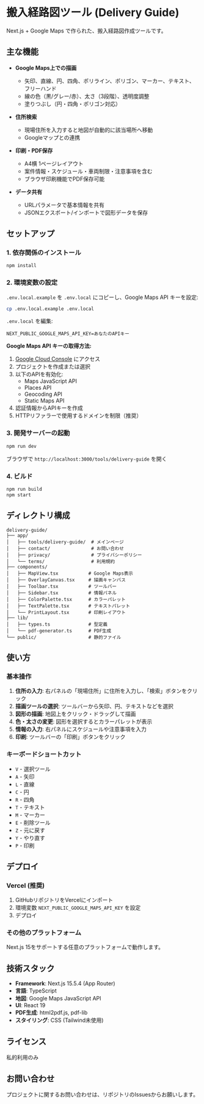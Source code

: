 # 搬入経路図ツール (Delivery Guide)

Next.js + Google Maps で作られた、搬入経路図作成ツールです。

## 主な機能

- **Google Maps上での描画**
  - 矢印、直線、円、四角、ポリライン、ポリゴン、マーカー、テキスト、フリーハンド
  - 線の色（黒/グレー/赤）、太さ（3段階）、透明度調整
  - 塗りつぶし（円・四角・ポリゴン対応）

- **住所検索**
  - 現場住所を入力すると地図が自動的に該当場所へ移動
  - Googleマップとの連携

- **印刷・PDF保存**
  - A4横 1ページレイアウト
  - 案件情報・スケジュール・車両制限・注意事項を含む
  - ブラウザ印刷機能でPDF保存可能

- **データ共有**
  - URLパラメータで基本情報を共有
  - JSONエクスポート/インポートで図形データを保存

## セットアップ

### 1. 依存関係のインストール
```bash
npm install
```

### 2. 環境変数の設定
`.env.local.example` を `.env.local` にコピーし、Google Maps API キーを設定:

```bash
cp .env.local.example .env.local
```

`.env.local` を編集:
```
NEXT_PUBLIC_GOOGLE_MAPS_API_KEY=あなたのAPIキー
```

**Google Maps API キーの取得方法:**
1. [Google Cloud Console](https://console.cloud.google.com/) にアクセス
2. プロジェクトを作成または選択
3. 以下のAPIを有効化:
   - Maps JavaScript API
   - Places API
   - Geocoding API
   - Static Maps API
4. 認証情報からAPIキーを作成
5. HTTPリファラーで使用するドメインを制限（推奨）

### 3. 開発サーバーの起動
```bash
npm run dev
```

ブラウザで `http://localhost:3000/tools/delivery-guide` を開く

### 4. ビルド
```bash
npm run build
npm start
```

## ディレクトリ構成

```
delivery-guide/
├── app/
│   ├── tools/delivery-guide/  # メインページ
│   ├── contact/               # お問い合わせ
│   ├── privacy/               # プライバシーポリシー
│   └── terms/                 # 利用規約
├── components/
│   ├── MapView.tsx           # Google Maps表示
│   ├── OverlayCanvas.tsx     # 描画キャンバス
│   ├── Toolbar.tsx           # ツールバー
│   ├── Sidebar.tsx           # 情報パネル
│   ├── ColorPalette.tsx      # カラーパレット
│   ├── TextPalette.tsx       # テキストパレット
│   └── PrintLayout.tsx       # 印刷レイアウト
├── lib/
│   ├── types.ts              # 型定義
│   └── pdf-generator.ts      # PDF生成
└── public/                   # 静的ファイル
```

## 使い方

### 基本操作

1. **住所の入力**: 右パネルの「現場住所」に住所を入力し、「検索」ボタンをクリック
2. **描画ツールの選択**: ツールバーから矢印、円、テキストなどを選択
3. **図形の描画**: 地図上をクリック・ドラッグして描画
4. **色・太さの変更**: 図形を選択するとカラーパレットが表示
5. **情報の入力**: 右パネルにスケジュールや注意事項を入力
6. **印刷**: ツールバーの「印刷」ボタンをクリック

### キーボードショートカット

- `V` - 選択ツール
- `A` - 矢印
- `L` - 直線
- `C` - 円
- `R` - 四角
- `T` - テキスト
- `M` - マーカー
- `E` - 削除ツール
- `Z` - 元に戻す
- `Y` - やり直す
- `P` - 印刷

## デプロイ

### Vercel (推奨)
1. GitHubリポジトリをVercelにインポート
2. 環境変数 `NEXT_PUBLIC_GOOGLE_MAPS_API_KEY` を設定
3. デプロイ

### その他のプラットフォーム
Next.js 15をサポートする任意のプラットフォームで動作します。

## 技術スタック

- **Framework**: Next.js 15.5.4 (App Router)
- **言語**: TypeScript
- **地図**: Google Maps JavaScript API
- **UI**: React 19
- **PDF生成**: html2pdf.js, pdf-lib
- **スタイリング**: CSS (Tailwind未使用)

## ライセンス

私的利用のみ

## お問い合わせ

プロジェクトに関するお問い合わせは、リポジトリのIssuesからお願いします。